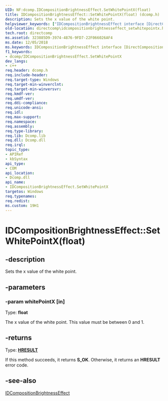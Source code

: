 ```yaml
---
UID: NF:dcomp.IDCompositionBrightnessEffect.SetWhitePointX(float)
title: IDCompositionBrightnessEffect::SetWhitePointX(float) (dcomp.h)
description: Sets the x value of the white point.
helpviewer_keywords: ["IDCompositionBrightnessEffect interface [DirectComposition]","SetWhitePointX method","IDCompositionBrightnessEffect.SetWhitePointX","IDCompositionBrightnessEffect.SetWhitePointX(float)","IDCompositionBrightnessEffect::SetWhitePointX","IDCompositionBrightnessEffect::SetWhitePointX(float)","SetWhitePointX","SetWhitePointX method [DirectComposition]","SetWhitePointX method [DirectComposition]","IDCompositionBrightnessEffect interface","dcomp/IDCompositionBrightnessEffect::SetWhitePointX","directcomp.idcompositionbrightnesseffect_setwhitepointx"]
old-location: directcomp\idcompositionbrightnesseffect_setwhitepointx.htm
tech.root: directcomp
ms.assetid: 323885D9-3974-4876-9FD7-22F066026AF4
ms.date: 12/05/2018
ms.keywords: IDCompositionBrightnessEffect interface [DirectComposition],SetWhitePointX method, IDCompositionBrightnessEffect.SetWhitePointX, IDCompositionBrightnessEffect.SetWhitePointX(float), IDCompositionBrightnessEffect::SetWhitePointX, IDCompositionBrightnessEffect::SetWhitePointX(float), SetWhitePointX, SetWhitePointX method [DirectComposition], SetWhitePointX method [DirectComposition],IDCompositionBrightnessEffect interface, dcomp/IDCompositionBrightnessEffect::SetWhitePointX, directcomp.idcompositionbrightnesseffect_setwhitepointx
f1_keywords:
- dcomp/IDCompositionBrightnessEffect.SetWhitePointX
dev_langs:
- c++
req.header: dcomp.h
req.include-header: 
req.target-type: Windows
req.target-min-winverclnt: 
req.target-min-winversvr: 
req.kmdf-ver: 
req.umdf-ver: 
req.ddi-compliance: 
req.unicode-ansi: 
req.idl: 
req.max-support: 
req.namespace: 
req.assembly: 
req.type-library: 
req.lib: Dcomp.lib
req.dll: Dcomp.dll
req.irql: 
topic_type:
- APIRef
- kbSyntax
api_type:
- COM
api_location:
- Dcomp.dll
api_name:
- IDCompositionBrightnessEffect.SetWhitePointX
targetos: Windows
req.typenames: 
req.redist: 
ms.custom: 19H1
---
```


# IDCompositionBrightnessEffect::SetWhitePointX(float)


## -description


Sets the x value of the white point.


## -parameters




### -param whitePointX [in]

Type: <b>float</b>

The x value of the white point. This value must be between 0 and 1.


## -returns



Type: <b><a href="/windows/win32/com/structure-of-com-error-codes">HRESULT</a></b>

If this method succeeds, it returns <b xmlns:loc="http://microsoft.com/wdcml/l10n">S_OK</b>. Otherwise, it returns an <b xmlns:loc="http://microsoft.com/wdcml/l10n">HRESULT</b> error code.




## -see-also




<a href="https://docs.microsoft.com/windows/desktop/api/dcomp/nn-dcomp-idcompositionbrightnesseffect">IDCompositionBrightnessEffect</a>
 

 

